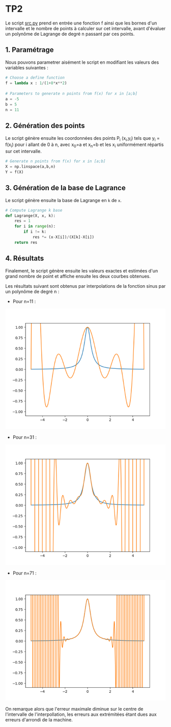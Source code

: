 # TP2

Le script [src.py](https://github.com/LelayJ-ESIEE/4I/blob/master/Sciences_Ingenieur/SI1-Algebre_avance/TP2/src.py) prend en entrée une fonction f ainsi que les bornes d'un intervalle et le nombre de points à calculer sur cet intervalle, avant d'évaluer un polynôme de Lagrange de degré n passant par ces points.

## 1. Paramétrage

Nous pouvons parametrer aisément le script en modifiant les valeurs des variables suivantes :

```py
# Choose a define function
f = lambda x : 1/(1+8*x**2)

# Parameters to generate n points from f(x) for x in [a;b]
a = -5
b = 5
n = 11
```

## 2. Génération des points

Le script génère ensuite les coordonnées des points P<sub>i</sub> (x<sub>i</sub>,y<sub>i</sub>) tels que y<sub>i</sub> = f(x<sub>i</sub>) pour i allant de 0 à n, avec x<sub>0</sub>=a et x<sub>n</sub>=b et les x<sub>i</sub> uniformément répartis sur cet intervalle.

```py
# Generate n points from f(x) for x in [a;b]
X = np.linspace(a,b,n)
Y = f(X)
```

## 3. Génération de la base de Lagrance

Le script génère ensuite la base de Lagrange en `k` de `x`.

```py
# Compute Lagrange k base
def Lagrange(X, x, k):
    res = 1
    for i in range(n):
        if i != k:
            res *= (x-X[i])/(X[k]-X[i])
    return res
```

## 4. Résultats

Finalement, le script génère ensuite les valeurs exactes et estimées d'un grand nombre de point et affiche ensuite les deux courbes obtenues.

Les résultats suivant sont obtenus par interpolations de la fonction sinus par un polynôme de degré n :

* Pour n=11 :

<p align="center">
<img src="./images/Figure_11.png">
</p>

* Pour n=31 :

<p align="center">
<img src="./images/Figure_31.png">
</p>

* Pour n=71 :

<p align="center">
<img src="./images/Figure_71.png">
</p>

On remarque alors que l'erreur maximale diminue sur le centre de l'intervalle de l'interpollation, les erreurs aux extrémitées étant dues aux erreurs d'arrondi de la machine.